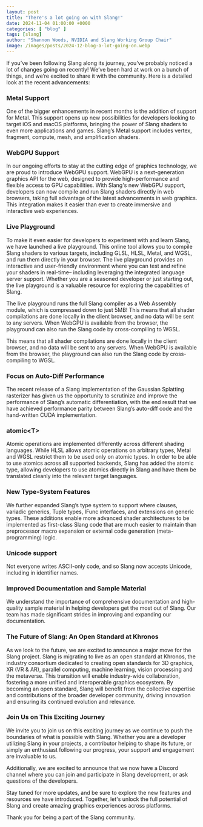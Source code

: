 ```yaml
---
layout: post
title: "There's a lot going on with Slang!"
date: 2024-11-04 01:00:00 +0000
categories: [ "blog" ]
tags: [slang]
author: "Shannon Woods, NVIDIA and Slang Working Group Chair"
image: /images/posts/2024-12-blog-a-lot-going-on.webp
---
```


If you’ve been following Slang along its journey, you’ve probably noticed a lot of changes going on recently! We’ve been hard at work on a bunch of things, and we’re excited to share it with the community. Here is a detailed look at the recent advancements:

### Metal Support

One of the bigger enhancements in recent months is the addition of support for Metal. This support opens up new possibilities for developers looking to target iOS and macOS platforms, bringing the power of Slang shaders to even more applications and games. Slang’s Metal support includes vertex, fragment, compute, mesh, and amplification shaders.

### WebGPU Support

In our ongoing efforts to stay at the cutting edge of graphics technology, we are proud to introduce WebGPU support. WebGPU is a next-generation graphics API for the web, designed to provide high-performance and flexible access to GPU capabilities. With Slang's new WebGPU support, developers can now compile and run Slang shaders directly in web browsers, taking full advantage of the latest advancements in web graphics. This integration makes it easier than ever to create immersive and interactive web experiences.

### Live Playground
To make it even easier for developers to experiment with and learn Slang, we have launched a live playground. This online tool allows you to compile Slang shaders to various targets, including GLSL, HLSL, Metal, and WGSL, and run them directly in your browser. The live playground provides an interactive and user-friendly environment where you can test and refine your shaders in real-time– including leveraging the integrated language server support. Whether you are a seasoned developer or just starting out, the live playground is a valuable resource for exploring the capabilities of Slang.

The live playground runs the full Slang compiler as a Web Assembly module, which is compressed down to just 5MB! This means that all shader compilations are done locally in the client browser, and no data will be sent to any servers. When WebGPU is available from the browser, the playground can also run the Slang code by cross-compiling to WGSL.

This means that all shader compilations are done locally in the client browser, and no data will be sent to any servers. When WebGPU is available from the browser, the playground can also run the Slang code by cross-compiling to WGSL.

### Focus on Auto-Diff Performance

The recent release of a Slang implementation of the Gaussian Splatting rasterizer has given us the opportunity to scrutinize and improve the performance of Slang’s automatic differentiation, with the end result that we have achieved performance parity between Slang’s auto-diff code and the hand-written CUDA implementation.

### atomic&lt;T&gt;

Atomic operations are implemented differently across different shading languages. While HLSL allows atomic operations on arbitrary types, Metal and WGSL restrict them to be used only on atomic types. In order to be able to use atomics across all supported backends, Slang has added the atomic<T> type, allowing developers to use atomics directly in Slang and have them be translated cleanly into the relevant target languages.

### New Type-System Features

We further expanded Slang’s type system to support where clauses, variadic generics, Tuple types, IFunc interfaces, and extensions on generic types. These additions enable more advanced shader architectures to be implemented as first-class Slang code that are much easier to maintain than preprocessor macro expansion or external code generation (meta-programming) logic.

### Unicode support

Not everyone writes ASCII-only code, and so Slang now accepts Unicode, including in identifier names.

### Improved Documentation and Sample Material

We understand the importance of comprehensive documentation and high-quality sample material in helping developers get the most out of Slang. Our team has made significant strides in improving and expanding our documentation. 

### The Future of Slang: An Open Standard at Khronos

As we look to the future, we are excited to announce a major move for the Slang project. Slang is migrating to live as an open standard at Khronos, the industry consortium dedicated to creating open standards for 3D graphics, XR (VR & AR), parallel computing, machine learning, vision processing and the metaverse. This transition will enable industry-wide collaboration, fostering a more unified and interoperable graphics ecosystem. By becoming an open standard, Slang will benefit from the collective expertise and contributions of the broader developer community, driving innovation and ensuring its continued evolution and relevance.

### Join Us on This Exciting Journey

We invite you to join us on this exciting journey as we continue to push the boundaries of what is possible with Slang. Whether you are a developer utilizing Slang in your projects, a contributor helping to shape its future, or simply an enthusiast following our progress, your support and engagement are invaluable to us.

Additionally, we are excited to announce that we now have a Discord channel where you can join and participate in Slang development, or ask questions of the developers.

Stay tuned for more updates, and be sure to explore the new features and resources we have introduced. Together, let's unlock the full potential of Slang and create amazing graphics experiences across platforms.

Thank you for being a part of the Slang community.
